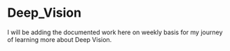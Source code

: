# Deep_Vision
I will be adding the documented work here on weekly basis for my journey of learning more about Deep Vision.
